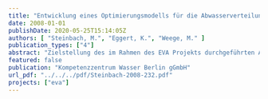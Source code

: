 ```yaml
---
title: "Entwicklung eines Optimierungsmodells für die Abwasserverteilung in Berlin und Implementierung im algebraischen Modellierungssystem GAMS"
date: 2008-01-01
publishDate: 2020-05-25T15:14:05Z
authors: [ "Steinbach, M.", "Eggert, K.", "Weege, M." ]
publication_types: ["4"]
abstract: "Zielstellung des im Rahmen des EVA Projekts durchgeführten Arbeitspaketes 3 war die Entwicklung eines Optimierungsmodells des Berliner Abwassersystems, bestehend aus Kanalnetzen, Abwasserdruckleitungsnetz und Kläranlagen, sowie die Implementierung des Modells im algebraischen Modellierungssystem GAMS (General Algebraic Modeling System). Auf dieser Basis sollten mittels mathematischer Optimierung Strategien zur Steuerung der Abwasserströme innerhalb des Abwasserdruckleitungsnetzes während Niederschlags ermittelt werden mit dem Ziel, eine flexible, variable Beschickung der Kläranlagen zu ermöglichen. Stellgrößen für die Optimierung sind die Volumenströme oder Druckdifferenzen in den Pumpwerken und an den Schiebern im Abwasserdruckleitungsnetz. Dieser Abschlussbericht beschreibt detailliert die am Konrad-Zuse-Zentrum Berlin und am Institut für Angewandte Mathematik der Leibniz Universität Hannover durchgeführten Arbeiten. Er lässt sich gliedern in folgende Abschnitte: (i) Gesamtüberblick des Berliner Abwassersystems, Aufgabenstellung und Beschreibung der abwassertechnischen Anlagen, Daten für das Optimierungsmodell. (ii) Mathematische Modellierung des Gesamtsystems und der Komponenten, ggf. alternative Modellierungsmöglichkeiten, Beurteilung der Modelleigenschaften. (iii) Mathematische Ansätze und Lösungsmethoden mit Beurteilung ihrer Vorteile, Nachteile und Schwierigkeiten, Zusammenfassung. Während der Datenerhebung stellte sich heraus, dass das Abwassersystem hinsichtlich der Modellierung und Lösung in GAMS wesentlich komplexer ist, als es zunächst absehbar war. Dies betrifft insbesondere die Kanalnetze: hier verursachen Sonderbauwerke, wie Drosseln, Wehre und Heber zustandsabhängige Unstetigkeiten, die sich in GAMS nur mittels ganzzahliger Optimierungsvariablen adäquat modellieren lassen. Dadurch entsteht ein gemischt-ganzzahliges nichtlineares Optimierungsmodell (MINLP für engl. mixed-integer non-linear program) sehr hoher Dimension, das mathematisch wie rechentechnisch extrem schwierig zu lösen ist. So konnte bisher keine optimale Bewirtschaftungsstrategie ermittelt werden. Auch die Größe des Modells stellt eine Herausforderung dar: in der aktuellen Formulierung existieren in etwa 3 Millionen Optimierungsvariablen (davon gut 200.000 ganzzahlige) und etwa eine Million Beschränkungen (plus einfache Schranken). Somit ist das Modell etwa um einen Faktor hundert größer als bisher erfolgreich gelöste MINLPModelle. Es wurde versucht, das Abwassermodell mit dem MINLP-Löser Bonmin in Kombination mit dem NLP-Löser Ipopt in GAMS zu lösen (NLP für engl. non-linear program), erwartungsgemäß allerdings bisher erfolglos. Als Fazit bleibt festzuhalten, dass das im Rahmen dieser Studie erstellte Abwassermodell mit Standard-Optimierungstools derzeit nicht lösbar ist. Die angestrebten Untersuchungen erfordern zunächst weitere Forschungsarbeit, um das Modell einer numerischen Behandlung zugänglich zu machen. Außerdem wird eine weitergehende Vereinfachung der Beschreibung der Kanalnetzbausteine im Modell diskutiert."
featured: false
publication: "Kompetenzzentrum Wasser Berlin gGmbH"
url_pdf: "../../../pdf/Steinbach-2008-232.pdf"
projects: ["eva"]
---
```


